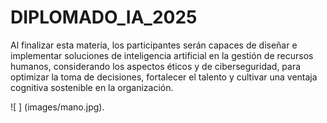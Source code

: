 # DIPLOMADO_IA_2025

Al finalizar esta materia, los participantes serán capaces de diseñar e implementar soluciones de inteligencia artificial en la gestión de recursos humanos, considerando los aspectos éticos y de ciberseguridad, para optimizar la toma de decisiones, fortalecer el talento y cultivar una ventaja cognitiva sostenible en la organización.

![ ] (images/mano.jpg).
